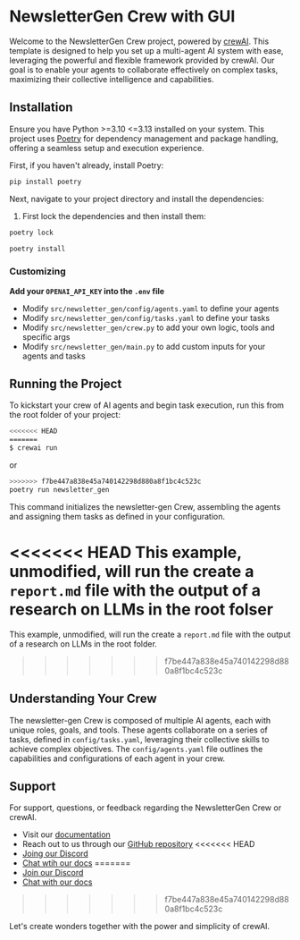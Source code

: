 # NewsletterGen Crew with GUI

Welcome to the NewsletterGen Crew project, powered by [crewAI](https://crewai.com). This template is designed to help you set up a multi-agent AI system with ease, leveraging the powerful and flexible framework provided by crewAI. Our goal is to enable your agents to collaborate effectively on complex tasks, maximizing their collective intelligence and capabilities.

## Installation

Ensure you have Python >=3.10 <=3.13 installed on your system. This project uses [Poetry](https://python-poetry.org/) for dependency management and package handling, offering a seamless setup and execution experience.

First, if you haven't already, install Poetry:

```bash
pip install poetry
```

Next, navigate to your project directory and install the dependencies:

1. First lock the dependencies and then install them:
```bash
poetry lock
```
```bash
poetry install
```
### Customizing

**Add your `OPENAI_API_KEY` into the `.env` file**

- Modify `src/newsletter_gen/config/agents.yaml` to define your agents
- Modify `src/newsletter_gen/config/tasks.yaml` to define your tasks
- Modify `src/newsletter_gen/crew.py` to add your own logic, tools and specific args
- Modify `src/newsletter_gen/main.py` to add custom inputs for your agents and tasks

## Running the Project

To kickstart your crew of AI agents and begin task execution, run this from the root folder of your project:

```bash
<<<<<<< HEAD
=======
$ crewai run
```
or
```bash
>>>>>>> f7be447a838e45a740142298d880a8f1bc4c523c
poetry run newsletter_gen
```

This command initializes the newsletter-gen Crew, assembling the agents and assigning them tasks as defined in your configuration.

<<<<<<< HEAD
This example, unmodified, will run the create a `report.md` file with the output of a research on LLMs in the root folser
=======
This example, unmodified, will run the create a `report.md` file with the output of a research on LLMs in the root folder.
>>>>>>> f7be447a838e45a740142298d880a8f1bc4c523c

## Understanding Your Crew

The newsletter-gen Crew is composed of multiple AI agents, each with unique roles, goals, and tools. These agents collaborate on a series of tasks, defined in `config/tasks.yaml`, leveraging their collective skills to achieve complex objectives. The `config/agents.yaml` file outlines the capabilities and configurations of each agent in your crew.

## Support

For support, questions, or feedback regarding the NewsletterGen Crew or crewAI.
- Visit our [documentation](https://docs.crewai.com)
- Reach out to us through our [GitHub repository](https://github.com/joaomdmoura/crewai)
<<<<<<< HEAD
- [Joing our Discord](https://discord.com/invite/X4JWnZnxPb)
- [Chat wtih our docs](https://chatg.pt/DWjSBZn)
=======
- [Join our Discord](https://discord.com/invite/X4JWnZnxPb)
- [Chat with our docs](https://chatg.pt/DWjSBZn)
>>>>>>> f7be447a838e45a740142298d880a8f1bc4c523c

Let's create wonders together with the power and simplicity of crewAI.
